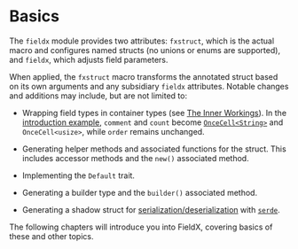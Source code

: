 # Basics

The `fieldx` module provides two attributes: `fxstruct`, which is the actual macro and configures named structs (no unions or enums are supported), and `fieldx`, which adjusts field parameters.

When applied, the `fxstruct` macro transforms the annotated struct based on its own arguments and any subsidiary `fieldx` attributes. Notable changes and additions may include, but are not limited to:

- Wrapping field types in container types (see [The Inner Workings](inner_workings.md)).
    In the [introduction example](intro/example.md), `comment` and `count` become
    [`OnceCell<String>`](crate::plain::OnceCell) and `OnceCell<usize>`, while `order` remains unchanged.

- Generating helper methods and associated functions for the struct. This includes accessor methods and the `new()` associated method.

- Implementing the `Default` trait.

- Generating a builder type and the `builder()` associated method.

- Generating a shadow struct for [serialization/deserialization](./basics/serialization.md) with [`serde`](https://serde.rs/).

The following chapters will introduce you into FieldX, covering basics of these and other topics.
